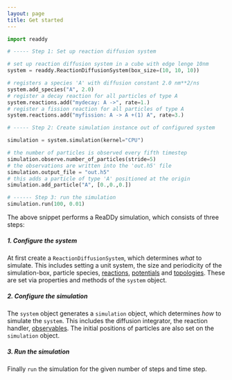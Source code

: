 ```yaml
---
layout: page
title: Get started
---
```

 
```python
import readdy

# ----- Step 1: Set up reaction diffusion system

# set up reaction diffusion system in a cube with edge lenge 10nm
system = readdy.ReactionDiffusionSystem(box_size=(10, 10, 10))

# registers a species 'A' with diffusion constant 2.0 nm**2/ns
system.add_species("A", 2.0)
# register a decay reaction for all particles of type A
system.reactions.add("mydecay: A ->", rate=1.)
# register a fission reaction for all particles of type A
system.reactions.add("myfission: A -> A +(1) A", rate=3.)

# ----- Step 2: Create simulation instance out of configured system

simulation = system.simulation(kernel="CPU")

# the number of particles is observed every fifth timestep
simulation.observe.number_of_particles(stride=5)
# the observations are written into the 'out.h5' file
simulation.output_file = "out.h5"
# this adds a particle of type 'A' positioned at the origin
simulation.add_particle("A", [0.,0.,0.])

# ------ Step 3: run the simulation
simulation.run(100, 0.01)
```

The above snippet performs a ReaDDy simulation, which consists of three steps:

##### 1. Configure the system
At first create a `ReactionDiffusionSystem`, which determines _what_ to simulate.
This includes setting a unit system, the size and periodicity of
the simulation-box, particle species, [reactions]({{site.baseurl}}/reactions.html), 
[potentials]({{site.baseurl}}/potentials.html) and [topologies]({{site.baseurl}}/topologies.html).
These are set via properties and methods of the `system` object. 

##### 2. Configure the simulation
The `system` object generates a `simulation` object, which determines _how_ to simulate the `system`.
This includes the diffusion integrator, the reaction handler, [observables]({{site.baseurl}}/observables.html).
The initial positions of particles are also set on the `simulation` object.

##### 3. Run the simulation
Finally `run` the simulation for the given number of steps and time step. 
